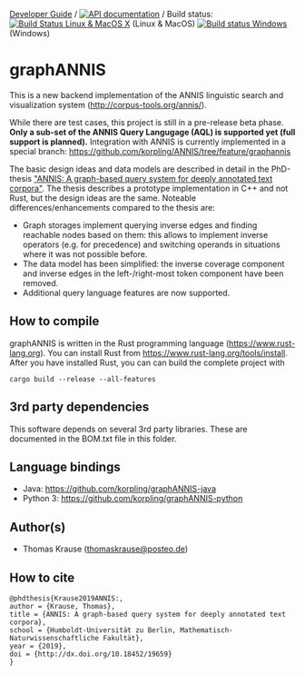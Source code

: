 [Developer Guide](https://korpling.github.io/graphANNIS/docs/v0.16/) / [![API documentation](https://docs.rs/graphannis/badge.svg)](https://docs.rs/graphannis/) / Build status: [![Build Status Linux & MacOS X](https://travis-ci.org/korpling/graphANNIS.svg?branch=develop)](https://travis-ci.org/korpling/graphANNIS) (Linux & MacOS)
[![Build status Windows](https://ci.appveyor.com/api/projects/status/nc86noerser0bvha/branch/develop?svg=true)](https://ci.appveyor.com/project/thomaskrause/graphannis/branch/develop) (Windows)

graphANNIS
==========

This is a new backend implementation of the ANNIS linguistic search and visualization system (http://corpus-tools.org/annis/). 

While there are test cases, this project is still in a pre-release beta phase. 
**Only a sub-set of the ANNIS Query Langugage (AQL) is supported yet (full support is planned).**
Integration with ANNIS is currently implemented in a special branch: https://github.com/korpling/ANNIS/tree/feature/graphannis

The basic design ideas and data models are described in detail in the PhD-thesis  ["ANNIS: A graph-based query system for deeply annotated text corpora"](https://doi.org/10.18452/19659). The thesis describes a prototype implementation in C++ and not Rust, but the design ideas are the same.
Noteable differences/enhancements compared to the thesis are:
- Graph storages implement querying inverse edges and finding reachable nodes based on them: this allows to implement inverse operators (e.g. for precedence) and  switching operands in situations where it was not possible before.
- The data model has been simplified: the inverse coverage component and inverse edges in the left-/right-most token component have been removed.
- Additional query language features are now supported.


How to compile
---------------

graphANNIS is written in the Rust programming language (https://www.rust-lang.org).
You can install Rust from https://www.rust-lang.org/tools/install.
After you have installed Rust, you can can build the complete project with

```
cargo build --release --all-features
```

3rd party dependencies
----------------------

This software depends on several 3rd party libraries. These are documented in the BOM.txt file in this folder.

Language bindings
------------------

- Java: https://github.com/korpling/graphANNIS-java
- Python 3: https://github.com/korpling/graphANNIS-python

Author(s)
---------

* Thomas Krause (thomaskrause@posteo.de)

How to cite
-----------

```
@phdthesis{Krause2019ANNIS:,
author = {Krause, Thomas},
title = {ANNIS: A graph-based query system for deeply annotated text corpora},
school = {Humboldt-Universität zu Berlin, Mathematisch-Naturwissenschaftliche Fakultät},
year = {2019},
doi = {http://dx.doi.org/10.18452/19659}
}
```
